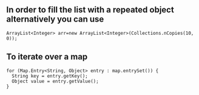 ## In order to fill the list with a repeated object alternatively you can use
`ArrayList<Integer> arr=new ArrayList<Integer>(Collections.nCopies(10, 0));`

## To iterate over a map
    for (Map.Entry<String, Object> entry : map.entrySet()) {
      String key = entry.getKey();
      Object value = entry.getValue();
    }
